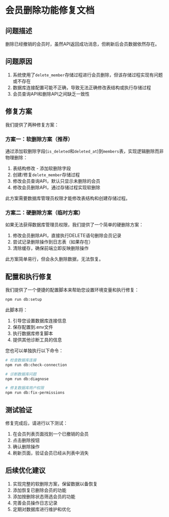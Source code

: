 # 会员删除功能修复文档

## 问题描述

删除已经撤销的会员时，虽然API返回成功消息，但刷新后会员数据依然存在。

## 问题原因

1. 系统使用了`delete_member`存储过程进行会员删除，但该存储过程实现有问题或不存在
2. 数据库连接配置可能不正确，导致无法正确修改表结构或执行存储过程
3. 会员查询API和删除API之间缺乏一致性

## 修复方案

我们提供了两种修复方案：

### 方案一：软删除方案（推荐）

通过添加软删除字段(`is_deleted`和`deleted_at`)到`members`表，实现逻辑删除而非物理删除：

1. 表结构修改 - 添加软删除字段
2. 创建/修复`delete_member`存储过程
3. 修改会员查询API，默认只显示未删除的会员
4. 修改会员删除API，通过存储过程实现软删除

此方案需要数据库管理员权限才能修改表结构和创建存储过程。

### 方案二：硬删除方案（临时方案）

如果无法获得数据库管理员权限，我们提供了一个简单的硬删除方案：

1. 修改会员删除API，直接执行DELETE语句删除会员记录
2. 尝试记录删除操作到日志表（如果存在）
3. 清除缓存，确保前端立即反映删除操作

此方案简单易行，但会永久删除数据，无法恢复。

## 配置和执行修复

我们提供了一个便捷的配置脚本来帮助您设置环境变量和执行修复：

```bash
npm run db:setup
```

此脚本将：
1. 引导您设置数据库连接信息
2. 保存配置到.env文件
3. 执行数据库修复脚本
4. 提供其他诊断工具的信息

您也可以单独执行以下命令：

```bash
# 检查数据库连接
npm run db:check-connection

# 诊断数据库问题
npm run db:diagnose

# 修复数据库用户权限
npm run db:fix-permissions
```

## 测试验证

修复完成后，请进行以下测试：

1. 在会员列表页面找到一个已撤销的会员
2. 点击删除按钮
3. 确认删除操作
4. 刷新页面，验证会员已经从列表中消失

## 后续优化建议

1. 实现完整的软删除方案，保留数据以备恢复
2. 添加恢复已删除会员的功能
3. 添加按删除状态筛选会员的功能
4. 完善会员操作日志记录
5. 定期对数据库进行维护和优化 